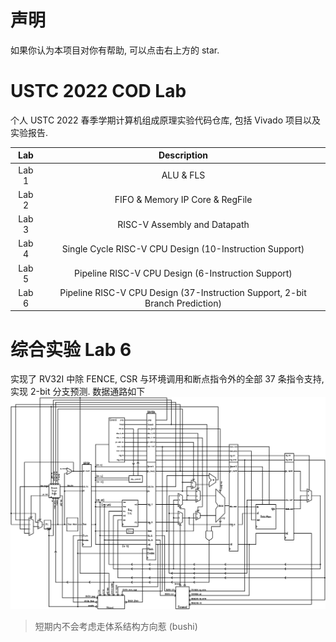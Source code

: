 # 声明

如果你认为本项目对你有帮助, 可以点击右上方的 star.

# USTC 2022 COD Lab
个人 USTC 2022 春季学期计算机组成原理实验代码仓库, 包括 Vivado 项目以及实验报告.

|  Lab  |                                 Description                                  |
| :---: | :--------------------------------------------------------------------------: |
| Lab 1 |                                  ALU & FLS                                   |
| Lab 2 |                       FIFO & Memory IP Core & RegFile                        |
| Lab 3 |                         RISC-V Assembly and Datapath                         |
| Lab 4 |           Single Cycle RISC-V CPU Design (10-Instruction Support)            |
| Lab 5 |              Pipeline RISC-V CPU Design (6-Instruction Support)              |
| Lab 6 | Pipeline RISC-V CPU Design (37-Instruction Support, 2-bit Branch Prediction) |

# 综合实验 Lab 6
实现了 RV32I 中除 FENCE, CSR 与环境调用和断点指令外的全部 37 条指令支持, 实现 2-bit 分支预测. 数据通路如下
![datapath](assets/dp_cpu.svg)

> 短期内不会考虑走体系结构方向惹 (bushi)